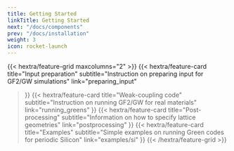 ```yaml
---
title: Getting Started
linkTitle: Getting Started
next: "/docs/components"
prev: "/docs/installation"
weight: 3
icon: rocket-launch
---
```


{{< hextra/feature-grid maxcolumns="2" >}}
  {{< hextra/feature-card
    title="Input preparation"
    subtitle="Instruction on preparing input for GF2/GW simulations"
    link="preparing_input"
  >}}
  {{< hextra/feature-card
    title="Weak-coupling code"
    subtitle="Instruction on running GF2/GW for real materials"
    link="running_greens"
  >}}
  {{< hextra/feature-card
    title="Post-processing"
    subtitle="Information on how to specify lattice geometries"
    link="postprocessing"
  >}}
  {{< hextra/feature-card
    title="Examples"
    subtitle="Simple examples on running Green codes for periodic Silicon"
    link="examples/si"
  >}}
{{< /hextra/feature-grid >}}
